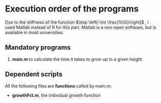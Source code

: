 # Execution order of the programs

Due to the stiffness of the function $\exp \left[-\int \frac{1}{G}\right]$ , I used Matlab instead of R for this part. Matlab is a non-open software, but is available in most universities.

## Mandatory programs

1. **main.m** to calculate the time it takes to grow up to a given height

## Dependent scripts

All the following files are **functions** called by main.m:

- **growthFct.m**, the individual growth function